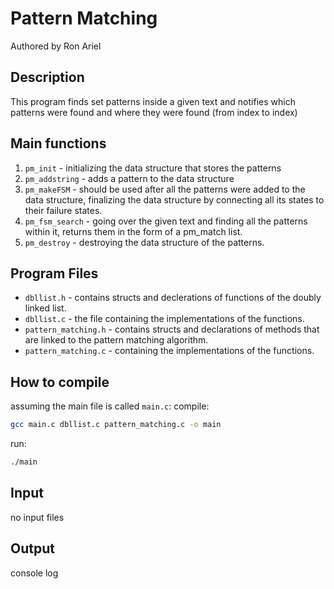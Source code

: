 # Pattern Matching
Authored by Ron Ariel

## Description
This program finds set patterns inside a given text and notifies which patterns were found and where they were found (from index to index)

## Main functions
1. `pm_init` - 	initializing the data structure that stores the patterns
2. `pm_addstring` - adds a pattern to the data structure
3. `pm_makeFSM` - 	should be used after all the patterns were added to the data structure,
			finalizing the data structure by connecting all its states to their failure states.
4. `pm_fsm_search` - going over the given text and finding all the patterns within it, returns them in the form of a pm_match list.
5. `pm_destroy` -	destroying the data structure of the patterns. 

## Program Files
- `dbllist.h` - contains structs and declerations of functions of the doubly linked list.
- `dbllist.c` - the file containing the implementations of the functions.
- `pattern_matching.h` - contains structs and declarations of methods that are linked to the pattern matching algorithm.
- `pattern_matching.c` - containing the implementations of the functions.

## How to compile
assuming the main file is called `main.c`:
compile:
```bash
gcc main.c dbllist.c pattern_matching.c -o main
```
run:
```bash
./main
```

## Input
no input files

## Output
console log
